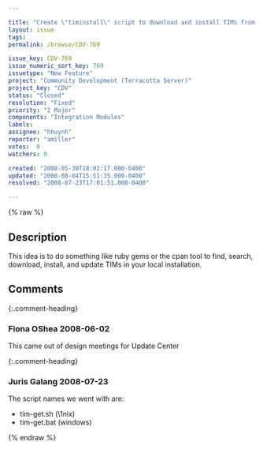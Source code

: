 ```yaml
---

title: "Create \"timinstall\" script to download and install TIMs from the Forge"
layout: issue
tags: 
permalink: /browse/CDV-769

issue_key: CDV-769
issue_numeric_sort_key: 769
issuetype: "New Feature"
project: "Community Development (Terracotta Server)"
project_key: "CDV"
status: "Closed"
resolution: "Fixed"
priority: "2 Major"
components: "Integration Modules"
labels: 
assignee: "hhuynh"
reporter: "amiller"
votes:  0
watchers: 0

created: "2008-05-30T18:02:17.000-0400"
updated: "2008-08-04T15:51:35.000-0400"
resolved: "2008-07-23T17:01:51.000-0400"

---
```




{% raw %}



## Description

<div markdown="1" class="description">

This idea is to do something like ruby gems or the cpan tool to find, search, download, install, and update TIMs in your local installation.

</div>

## Comments


{:.comment-heading}
### **Fiona OShea** <span class="date">2008-06-02</span>

<div markdown="1" class="comment">

This came out of design meetings for Update Center

</div>


{:.comment-heading}
### **Juris Galang** <span class="date">2008-07-23</span>

<div markdown="1" class="comment">

The script names we went with are:

- tim-get.sh (\1nix)
- tim-get.bat (windows)



</div>



{% endraw %}
